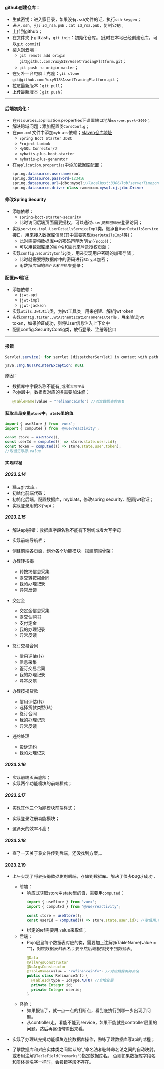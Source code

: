 #### github创建仓库：
- 生成密钥：进入家目录，如果没有`.ssh`文件的话，执行`ssh-keygen`；
- 进入`.ssh`，打开`id_rsa.pub`：`cat id_rsa.pub`，复制公钥；
- 上传到github；
- 在文件夹下gitbash，`git init`：初始化仓库。(此时在本地已经创建仓库，可以`git commit`)
- 接入到云端：
  - `git remote add origin git@github.com:Yuxy518/AssetTradingPlatform.git`；
  - `git push -u origin master`；
- 在另外一台电脑上克隆：`git clone git@github.com:Yuxy518/AssetTradingPlatform.git`；
- 拉取最新版本：`git pull`；
- 上传最新版本：`git push`；

---
#### 后端初始化：
- 在resources.application.properties下设置端口地址`server.port=3000`；
- 解决跨域问题：添加配置类`CorsConfig`；
- 在`pom.xml`文件中添加`mybiats`依赖；[Maven仓库地址](https://mvnrepository.com/)
  - `Spring Boot Starter JDBC`
  - `Project Lombok`
  - `MySQL Connector/J`
  - `mybatis-plus-boot-starter`
  - `mybatis-plus-generator`
- 在`application.properties`中添加数据库配置；
    ```java
    spring.datasource.username=root
    spring.datasource.password=123456
    spring.datasource.url=jdbc:mysql://localhost:3306/kob?serverTimezone=Asia/Shanghai&useUnicode=true&characterEncoding=utf-8
    spring.datasource.driver-class-name=com.mysql.cj.jdbc.Driver
    ```

#### 修改Spring Security
- 添加依赖：
  - `spring-boot-starter-security`
  - 此时访问后端页面需要授权，可以通过`user`,`随机密码`来登录访问；
- 实现`service.impl.UserDetailsServiceImpl`类，继承自`UserDetailsService`接口，用来接入数据库信息(其中需要实现`UserDetailsImpl`类)；
  - 此时需要将数据库中的密码声明为明文(`{noop}`)；
  - 可以用数据库里的`用户名`和`密码`来登录授权页面；
- 实现`config.SecurityConfig`类，用来实现用户密码的加密存储；
  - 此时就需要将数据库中的密码进行`BCrypt`加密；
  - 用数据库里的`用户名`和`密码`来登录；

#### 配置jwt验证
- 添加依赖：
  - `jjwt-api`
  - `jjwt-impl`
  - `jjwt-jackson`
- 实现`utils.JwtUtil`类，为jwt工具类，用来创建、解析jwt token
- 实现`config.filter.JwtAuthenticationTokenFilter`类，用来验证jwt token，如果验证成功，则将User信息注入上下文中
- 配置config.SecurityConfig类，放行登录、注册等接口
---

#### 报错
```java
Servlet.service() for servlet [dispatcherServlet] in context with path [] threw exception [Request processing failed; nested exception is java.lang.NullPointerException] with root cause

java.lang.NullPointerException: null
```
原因：
- 数据库中字段名称不能有`_`或者`大写字母`
- Pojo层中，数据表对应的类需要加注解：
  ```java
  @TableName(value = "refinanceinfo") //对应数据表的表名
  ```

#### 获取全局变量store中，state里的值
```js
import { useStore } from 'vuex';
import { computed } from '@vue/reactivity';
```
```js
const store = useStore();
const userId = computed(() => store.state.user.id);
const token = computed(() => store.state.user.token);
//取值记得用.value
```

#### 实现过程
##### 2023.2.14
- 建立git仓库；
- 初始化前端代码；
- 初始化后端，配置数据库，mybiats，修改spring security，配置jwt验证；
- 实现登录用的3个api；

##### 2023.2.15
- 解决api报错：数据库字段名称不能有下划线或者大写字母；
- 实现前端导航栏；
- 创建前端各页面，划分各个功能模块，搭建前端骨架；

- 办理转按揭
  - 转按揭信息采集
  - 提交转按揭合同
  - 我的办理记录
  - 异常反馈
- 交定金
  - 交定金信息采集
  - 提交认购书
  - 支付定金
  - 我的办理记录
  - 异常反馈
- 签订交易合同
  - 信用评估(转)
  - 信息采集
  - 签订交易合同
  - 我的办理记录
  - 异常反馈
- 办理按揭贷款
  - 信用评估(转)
  - 选择贷款类型(转)
  - 签订合同
  - 我的办理记录
  - 异常反馈
- 违约处理
  - 投诉违约
  - 我的处理记录

##### 2023.2.16
- 实现前端页面底部；
- 实现两个功能模块的前端样式；

##### 2023.2.17
- 实现其他三个功能模块前端样式；
- 实现登录注册功能模块；

- 这两天的效率不高！


##### 2023.2.18
- 查了一天关于将文件传到后端，还没找到方案。。

#### 2023.2.19
- 上午实现了将转按揭数据传到后端，存储到数据库。解决了很多bug才成功：
  - 前端：
    - 响应式获取store中state里的值，需要用`computed`：
      ```js
      import { useStore } from 'vuex';
      import { computed } from '@vue/reactivity';
      ```
      ```js
      const store = useStore();
      const userId = computed(() => store.state.user.id); //取值用.value，需要在函数中
      ```
    - 绑定的ref需要用.value来取值；
  - 后端：
    - Pojo层里每个数据表对应的类，需要加上注解@TableName(value = "")，对应数据表的表名；要不然后端报错找不到数据表。
      ```java
      @Data
      @AllArgsConstructor
      @NoArgsConstructor
      @TableName(value = "refinanceinfo") //对应数据表的表名
      public class RefinanceInfo {
        @TableId(type = IdType.AUTO) //自增变量
        private Integer id;
        private Integer userid;
      }
      ```
  - 经验：
    - 如果报错了，就一点一点的打断点，看到底执行到哪一步出现了问题。
    - 从controller走，看能不能到service，如果不能就是controller层里的问题，然后再逐语句输出来看。

- 实现了办理转按揭功能模块连接数据库操作，熟练了建数据库写api的过程；
- 了解数据库和对应实体类之间默认的'_'命名法和驼峰命名法之间的自动映射。或者用注解`@TableField("remarks")`指定数据库名。
  否则如果数据库字段名和实体类名字一样时，会报错字段不存在。